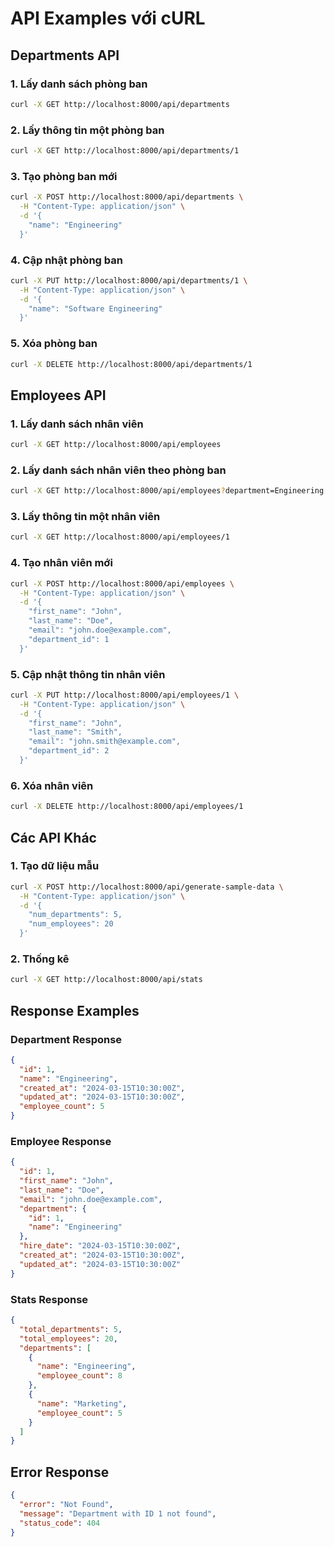 # API Examples với cURL

## Departments API

### 1. Lấy danh sách phòng ban
```bash
curl -X GET http://localhost:8000/api/departments
```

### 2. Lấy thông tin một phòng ban
```bash
curl -X GET http://localhost:8000/api/departments/1
```

### 3. Tạo phòng ban mới
```bash
curl -X POST http://localhost:8000/api/departments \
  -H "Content-Type: application/json" \
  -d '{
    "name": "Engineering"
  }'
```

### 4. Cập nhật phòng ban
```bash
curl -X PUT http://localhost:8000/api/departments/1 \
  -H "Content-Type: application/json" \
  -d '{
    "name": "Software Engineering"
  }'
```

### 5. Xóa phòng ban
```bash
curl -X DELETE http://localhost:8000/api/departments/1
```

## Employees API

### 1. Lấy danh sách nhân viên
```bash
curl -X GET http://localhost:8000/api/employees
```

### 2. Lấy danh sách nhân viên theo phòng ban
```bash
curl -X GET http://localhost:8000/api/employees?department=Engineering
```

### 3. Lấy thông tin một nhân viên
```bash
curl -X GET http://localhost:8000/api/employees/1
```

### 4. Tạo nhân viên mới
```bash
curl -X POST http://localhost:8000/api/employees \
  -H "Content-Type: application/json" \
  -d '{
    "first_name": "John",
    "last_name": "Doe",
    "email": "john.doe@example.com",
    "department_id": 1
  }'
```

### 5. Cập nhật thông tin nhân viên
```bash
curl -X PUT http://localhost:8000/api/employees/1 \
  -H "Content-Type: application/json" \
  -d '{
    "first_name": "John",
    "last_name": "Smith",
    "email": "john.smith@example.com",
    "department_id": 2
  }'
```

### 6. Xóa nhân viên
```bash
curl -X DELETE http://localhost:8000/api/employees/1
```

## Các API Khác

### 1. Tạo dữ liệu mẫu
```bash
curl -X POST http://localhost:8000/api/generate-sample-data \
  -H "Content-Type: application/json" \
  -d '{
    "num_departments": 5,
    "num_employees": 20
  }'
```

### 2. Thống kê
```bash
curl -X GET http://localhost:8000/api/stats
```

## Response Examples

### Department Response
```json
{
  "id": 1,
  "name": "Engineering",
  "created_at": "2024-03-15T10:30:00Z",
  "updated_at": "2024-03-15T10:30:00Z",
  "employee_count": 5
}
```

### Employee Response
```json
{
  "id": 1,
  "first_name": "John",
  "last_name": "Doe",
  "email": "john.doe@example.com",
  "department": {
    "id": 1,
    "name": "Engineering"
  },
  "hire_date": "2024-03-15T10:30:00Z",
  "created_at": "2024-03-15T10:30:00Z",
  "updated_at": "2024-03-15T10:30:00Z"
}
```

### Stats Response
```json
{
  "total_departments": 5,
  "total_employees": 20,
  "departments": [
    {
      "name": "Engineering",
      "employee_count": 8
    },
    {
      "name": "Marketing",
      "employee_count": 5
    }
  ]
}
```

## Error Response
```json
{
  "error": "Not Found",
  "message": "Department with ID 1 not found",
  "status_code": 404
}
``` 